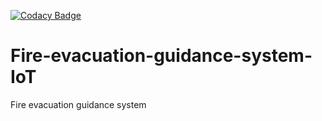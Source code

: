 [![Codacy Badge](https://api.codacy.com/project/badge/Grade/60cac52a036c4c8cadd1dc1b5489a65a)](https://www.codacy.com/manual/2nd-Chance/Fire-evacuation-guidance-system-IoT?utm_source=github.com&amp;utm_medium=referral&amp;utm_content=2nd-Chance/Fire-evacuation-guidance-system-IoT&amp;utm_campaign=Badge_Grade)

# Fire-evacuation-guidance-system-IoT
Fire evacuation guidance system
